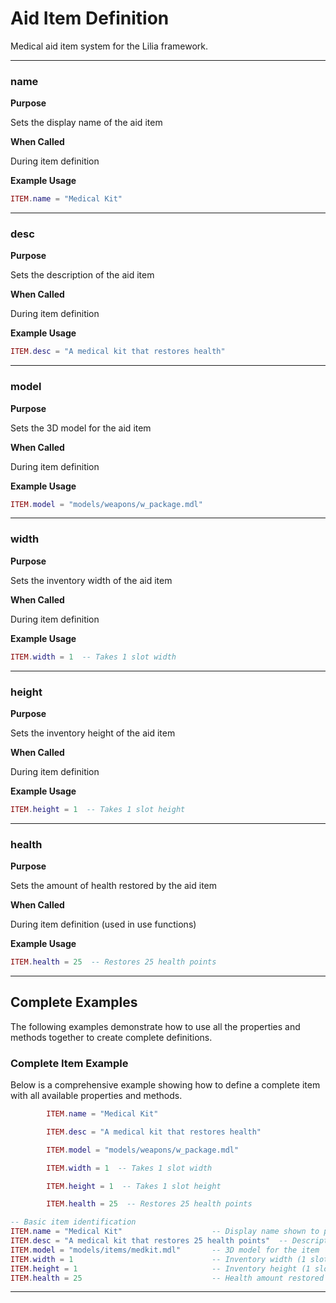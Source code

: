 # Aid Item Definition

Medical aid item system for the Lilia framework.

---

### name

**Purpose**

Sets the display name of the aid item

**When Called**

During item definition

**Example Usage**

```lua
ITEM.name = "Medical Kit"

```

---

### desc

**Purpose**

Sets the description of the aid item

**When Called**

During item definition

**Example Usage**

```lua
ITEM.desc = "A medical kit that restores health"

```

---

### model

**Purpose**

Sets the 3D model for the aid item

**When Called**

During item definition

**Example Usage**

```lua
ITEM.model = "models/weapons/w_package.mdl"

```

---

### width

**Purpose**

Sets the inventory width of the aid item

**When Called**

During item definition

**Example Usage**

```lua
ITEM.width = 1  -- Takes 1 slot width

```

---

### height

**Purpose**

Sets the inventory height of the aid item

**When Called**

During item definition

**Example Usage**

```lua
ITEM.height = 1  -- Takes 1 slot height

```

---

### health

**Purpose**

Sets the amount of health restored by the aid item

**When Called**

During item definition (used in use functions)

**Example Usage**

```lua
ITEM.health = 25  -- Restores 25 health points

```

---

## Complete Examples

The following examples demonstrate how to use all the properties and methods together to create complete definitions.

### Complete Item Example

Below is a comprehensive example showing how to define a complete item with all available properties and methods.

```lua
        ITEM.name = "Medical Kit"

        ITEM.desc = "A medical kit that restores health"

        ITEM.model = "models/weapons/w_package.mdl"

        ITEM.width = 1  -- Takes 1 slot width

        ITEM.height = 1  -- Takes 1 slot height

        ITEM.health = 25  -- Restores 25 health points

-- Basic item identification
ITEM.name = "Medical Kit"                    -- Display name shown to players
ITEM.desc = "A medical kit that restores 25 health points"  -- Description text
ITEM.model = "models/items/medkit.mdl"       -- 3D model for the item
ITEM.width = 1                               -- Inventory width (1 slot)
ITEM.height = 1                              -- Inventory height (1 slot)
ITEM.health = 25                             -- Health amount restored when used

```

---

